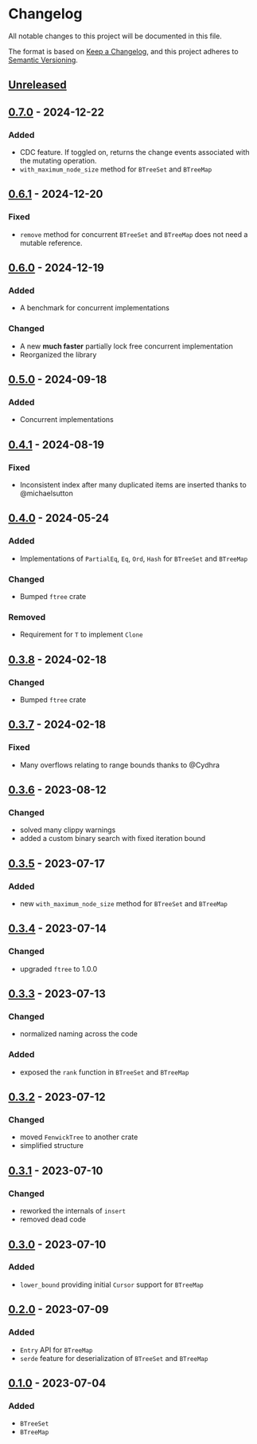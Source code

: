 # Changelog

All notable changes to this project will be documented in this file.

The format is based on [Keep a Changelog](https://keepachangelog.com/en/1.0.0/),
and this project adheres to [Semantic Versioning](https://semver.org/spec/v2.0.0.html).

## [Unreleased]

## [0.7.0] - 2024-12-22

### Added
- CDC feature. If toggled on, returns the change events associated with the mutating operation.
- `with_maximum_node_size` method for `BTreeSet` and `BTreeMap`

## [0.6.1] - 2024-12-20

### Fixed
- `remove` method for concurrent `BTreeSet` and `BTreeMap` does not need a mutable reference.

## [0.6.0] - 2024-12-19

### Added
- A benchmark for concurrent implementations

### Changed
- A new **much faster** partially lock free concurrent implementation 
- Reorganized the library

## [0.5.0] - 2024-09-18

### Added

- Concurrent implementations

## [0.4.1] - 2024-08-19

### Fixed

- Inconsistent index after many duplicated items are inserted thanks to @michaelsutton

## [0.4.0] - 2024-05-24

### Added

- Implementations of `PartialEq`, `Eq`, `Ord`, `Hash` for `BTreeSet` and `BTreeMap`

### Changed

- Bumped `ftree` crate

### Removed

- Requirement for `T` to implement `Clone`

## [0.3.8] - 2024-02-18

### Changed

- Bumped `ftree` crate

## [0.3.7] - 2024-02-18

### Fixed

- Many overflows relating to range bounds thanks to @Cydhra

## [0.3.6] - 2023-08-12

### Changed

- solved many clippy warnings
- added a custom binary search with fixed iteration bound

## [0.3.5] - 2023-07-17

### Added

- new `with_maximum_node_size` method for `BTreeSet` and `BTreeMap`

## [0.3.4] - 2023-07-14

### Changed

- upgraded `ftree` to 1.0.0

## [0.3.3] - 2023-07-13

### Changed

- normalized naming across the code

### Added

- exposed the `rank` function in `BTreeSet` and `BTreeMap`

## [0.3.2] - 2023-07-12

### Changed

- moved `FenwickTree` to another crate
- simplified structure

## [0.3.1] - 2023-07-10

### Changed

- reworked the internals of `insert`
- removed dead code

## [0.3.0] - 2023-07-10

### Added

- `lower_bound` providing initial `Cursor` support for `BTreeMap`

## [0.2.0] - 2023-07-09

### Added

- `Entry` API for `BTreeMap`
- `serde` feature for deserialization of `BTreeSet` and `BTreeMap`

## [0.1.0] - 2023-07-04

### Added

- `BTreeSet`
- `BTreeMap`

[Unreleased]: https://github.com/brurucy/indexset/compare/v0.7.0...HEAD

[0.7.0]: https://github.com/brurucy/indexset/releases/tag/v0.7.0

[0.6.1]: https://github.com/brurucy/indexset/releases/tag/v0.6.1

[0.6.0]: https://github.com/brurucy/indexset/releases/tag/v0.6.0

[0.5.0]: https://github.com/brurucy/indexset/releases/tag/v0.5.0

[0.4.1]: https://github.com/brurucy/indexset/releases/tag/v0.4.1

[0.4.0]: https://github.com/brurucy/indexset/releases/tag/v0.4.0

[0.3.8]: https://github.com/brurucy/indexset/releases/tag/v0.3.8

[0.3.7]: https://github.com/brurucy/indexset/releases/tag/v0.3.7

[0.3.6]: https://github.com/brurucy/indexset/releases/tag/v0.3.6

[0.3.5]: https://github.com/brurucy/indexset/releases/tag/v0.3.5

[0.3.4]: https://github.com/brurucy/indexset/releases/tag/v0.3.4

[0.3.3]: https://github.com/brurucy/indexset/releases/tag/v0.3.3

[0.3.2]: https://github.com/brurucy/indexset/releases/tag/v0.3.2

[0.3.1]: https://github.com/brurucy/indexset/releases/tag/v0.3.1

[0.3.0]: https://github.com/brurucy/indexset/releases/tag/v0.3.0

[0.2.0]: https://github.com/brurucy/indexset/releases/tag/v0.2.0

[0.1.0]: https://github.com/brurucy/indexset/releases/tag/v0.1.0
